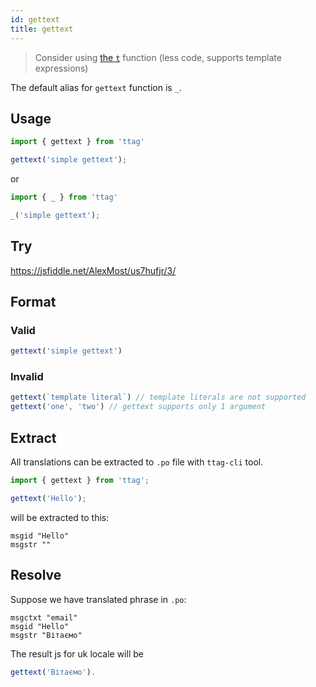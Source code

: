 ```yaml
---
id: gettext
title: gettext
---
```


> Consider using [the `t`](tag-gettext.html) function \(less code, supports template expressions\)

The default alias for `gettext` function is `_`.

## Usage

```js
import { gettext } from 'ttag'

gettext('simple gettext');
```

or 

```js
import { _ } from 'ttag'

_('simple gettext');
```

## Try

https://jsfiddle.net/AlexMost/us7hufjr/3/

## Format

### Valid

```js
gettext('simple gettext')
```

### Invalid

```js
gettext(`template literal`) // template literals are not supported
gettext('one', 'two') // gettext supports only 1 argument
```

## Extract

All translations can be extracted to `.po` file with `ttag-cli` tool.

```js
import { gettext } from 'ttag';

gettext('Hello');
```

will be extracted to this:

```
msgid "Hello"
msgstr ""
```

## Resolve
Suppose we have translated phrase in `.po`:

```
msgctxt "email"
msgid "Hello"
msgstr "Вітаємо"
```

The result js for uk locale will be

```js
gettext('Вітаємо').
```
